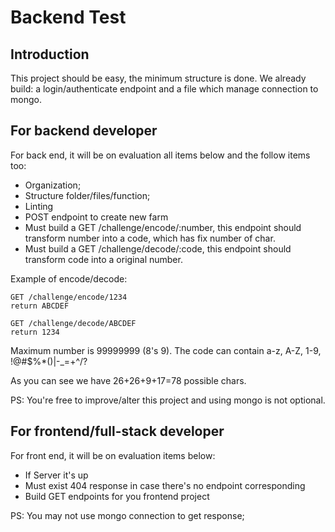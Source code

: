 # Backend Test

## Introduction

This project should be easy, the minimum structure is done. We already build: a login/authenticate endpoint and a file which manage connection to mongo.

## For backend developer

For back end, it will be on evaluation all items below and the follow items too:

- Organization;
- Structure folder/files/function;
- Linting
- POST endpoint to create new farm
- Must build a GET /challenge/encode/:number, this endpoint should transform number into a code, which has fix number of char.
- Must build a GET /challenge/decode/:code, this endpoint should transform code into a original number.

Example of encode/decode:

```
GET /challenge/encode/1234
return ABCDEF

GET /challenge/decode/ABCDEF
return 1234
```

Maximum number is 99999999 (8's 9). The code can contain a-z, A-Z, 1-9, !@#\$%\*()\|-\_=+^/?

As you can see we have 26+26+9+17=78 possible chars.

PS: You're free to improve/alter this project and using mongo is not optional.

## For frontend/full-stack developer

For front end, it will be on evaluation items below:

- If Server it's up
- Must exist 404 response in case there's no endpoint corresponding
- Build GET endpoints for you frontend project

PS: You may not use mongo connection to get response;
